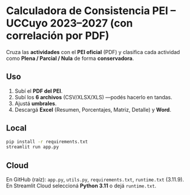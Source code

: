 # Calculadora de Consistencia PEI – UCCuyo 2023–2027 (con correlación por PDF)

Cruza las **actividades** con el **PEI oficial** (PDF) y clasifica cada actividad como **Plena / Parcial / Nula** de forma **conservadora**.

## Uso
1. Subí el **PDF del PEI**.  
2. Subí los **6 archivos** (CSV/XLSX/XLS) —podés hacerlo en tandas.  
3. Ajustá **umbrales**.  
4. Descargá **Excel** (Resumen, Porcentajes, Matriz, Detalle) y **Word**.

## Local
```bash
pip install -r requirements.txt
streamlit run app.py
```

## Cloud
En GitHub (raíz): `app.py`, `utils.py`, `requirements.txt`, `runtime.txt` (3.11.9).  
En Streamlit Cloud seleccioná **Python 3.11** o dejá `runtime.txt`.
